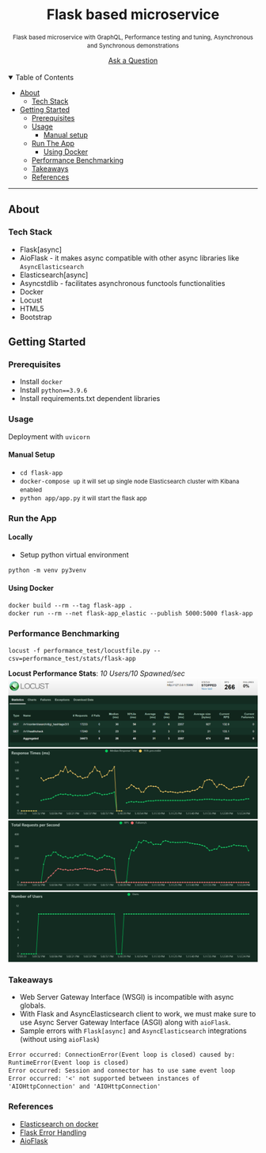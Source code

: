 <h1 align="center">
    <a>Flask based microservice</a>
</h1>
<p align="center"><small>Flask based microservice with GraphQL, Performance testing and tuning, Asynchronous and Synchronous demonstrations</small></p>

<div align="center">
  <a href="https://github.com/schatterjee0010/micro-flask-template/discussions">Ask a Question</a>
</div>

<div align="center">
<br />
</div>

<details open="open">
<summary>Table of Contents</summary>

- [About](#about)
  - [Tech Stack](#tech-stack)
- [Getting Started](#getting-started)
  - [Prerequisites](#prerequisites)
  - [Usage](#usage)
    - [Manual setup](#manual-setup)
  - [Run The App](#run-the-app)
    - [Using Docker](#using-docker)
  - [Performance Benchmarking](#performance-benchmarking)
  - [Takeaways](#takeaways)
  - [References](#references)

</details>

---

## About



### Tech Stack
- Flask[async]
- AioFlask - it makes async compatible with other async libraries like `AsyncElasticsearch`
- Elasticsearch[async]
- Asyncstdlib - facilitates asynchronous functools functionalities
- Docker
- Locust
- HTML5
- Bootstrap
## Getting Started

### Prerequisites
- Install `docker`
- Install `python==3.9.6`
- Install requirements.txt dependent libraries
### Usage
Deployment with `uvicorn` 
#### Manual Setup
- `cd flask-app`
- `docker-compose up` <small>it will set up single node Elasticsearch cluster with Kibana enabled</small>
- `python app/app.py` <small>it will start the flask app</small>

### Run the App
#### Locally
- Setup python virtual environment
```commandline
python -m venv py3venv
```
#### Using Docker
```commandline
docker build --rm --tag flask-app .
docker run --rm --net flask-app_elastic --publish 5000:5000 flask-app
```

### Performance Benchmarking
```commandline
locust -f performance_test/locustfile.py --csv=performance_test/stats/flask-app
```
**Locust Performance Stats**: <i>10 Users/10 Spawned/sec</i>
![Locust Main Page](performance_test/stats/locust_main_page.PNG "Locust Main Page")
![Response Time](performance_test/stats/response_times_(ms)_1630150302.png "Response Time")
![Total Requests Per Second](performance_test/stats/total_requests_per_second_1630150302.png "Total Requests per second")
![Number of Users](performance_test/stats/number_of_users_1630150302.png "Number of Users")

### Takeaways
- Web Server Gateway Interface (WSGI) is incompatible with async globals.
- With Flask and AsyncElasticsearch client to work, we must make sure to use Async Server Gateway Interface (ASGI) along with `aioFlask`.
- Sample errors with `Flask[async]` and `AsyncElasticsearch` integrations (without using `aioFlask`)
```
Error occurred: ConnectionError(Event loop is closed) caused by: RuntimeError(Event loop is closed)
Error occurred: Session and connector has to use same event loop
Error occurred: '<' not supported between instances of 'AIOHttpConnection' and 'AIOHttpConnection' 
```


### References
- [Elasticsearch on docker](https://www.elastic.co/guide/en/elastic-stack-get-started/current/get-started-docker.html)
- [Flask Error Handling](https://flask.palletsprojects.com/en/2.0.x/errorhandling/)
- [AioFlask](https://opensourcelibs.com/lib/aioflask)